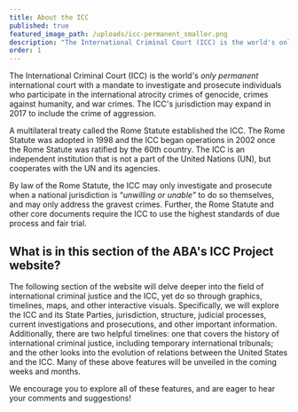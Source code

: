 ```yaml
---
title: About the ICC
published: true
featured_image_path: /uploads/icc-permanent_smaller.png
description: "The International Criminal Court (ICC) is the world's only permanent international court with a mandate to investigate and prosecute individuals who participate in the international atrocity crimes of genocide, crimes against humanity, and war crimes. "
order: 1
---
```



The International Criminal Court (ICC) is the world's *only permanent* international court with a mandate to investigate and prosecute individuals who participate in the international atrocity crimes of genocide, crimes against humanity, and war crimes. The ICC's jurisdiction may expand in 2017 to include the crime of aggression.

A multilateral treaty called the Rome Statute established the ICC. The Rome Statute was adopted in 1998 and the ICC began operations in 2002 once the Rome Statute was ratified by the 60th country. The ICC is an independent institution that is not a part of the United Nations (UN), but cooperates with the UN and its agencies.

By law of the Rome Statute, the ICC may only investigate and prosecute when a national jurisdiction is “*unwilling or unable”* to do so themselves, and may only address the gravest crimes. Further, the Rome Statute and other core documents require the ICC to use the highest standards of due process and fair trial.

## What is in this section of the ABA's ICC Project website?

The following section of the website will delve deeper into the field of international criminal justice and the ICC, yet do so through graphics, timelines, maps, and other interactive visuals. Specifically, we will explore the ICC and its State Parties, jurisdiction, structure, judicial processes, current investigations and prosecutions, and other important information. Additionally, there are two helpful timelines: one that covers the history of international criminal justice, including temporary international tribunals; and the other looks into the evolution of relations between the United States and the ICC. Many of these above features will be unveiled in the coming weeks and months.

We encourage you to explore all of these features, and are eager to hear your comments and suggestions!